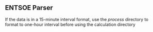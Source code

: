 ## ENTSOE Parser

If the data is in a 15-minute interval format, use the *process* directory to format to one-hour interval before using the calculation directory </br>

